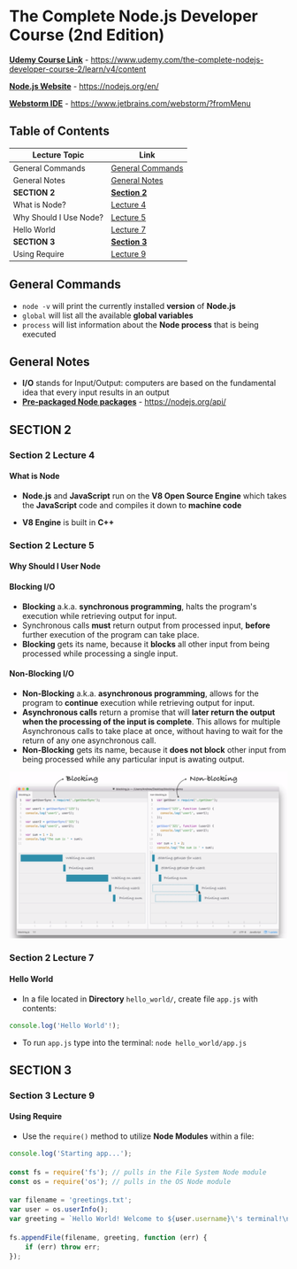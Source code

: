 # The Complete Node.js Developer Course (2nd Edition)

[**Udemy Course Link**](https://www.udemy.com/the-complete-nodejs-developer-course-2/learn/v4/content) - https://www.udemy.com/the-complete-nodejs-developer-course-2/learn/v4/content

[**Node.js Website**](https://nodejs.org/en/) - https://nodejs.org/en/

[**Webstorm IDE**](https://www.jetbrains.com/webstorm/?fromMenu) - https://www.jetbrains.com/webstorm/?fromMenu

## Table of Contents

Lecture Topic | Link
--- | ---
General Commands | [General Commands](#general-commands)
General Notes | [General Notes](#general-notes)
**SECTION 2** | [**Section 2**](#section-2)
What is Node? | [Lecture 4](#section-2-lecture-4)
Why Should I Use Node? | [Lecture 5](#section-2-lecture-5)
Hello World | [Lecture 7](#section-2-lecture-7)
**SECTION 3** | [**Section 3**](#section-3)
Using Require | [Lecture 9](#section-3-lecture-9)

## General Commands

- `node -v` will print the currently installed **version** of **Node.js**
- `global` will list all the available **global variables**
- `process` will list information about the **Node process** that is being executed

## General Notes

- **I/O** stands for Input/Output: computers are based on the fundamental idea that every input results in an output
- [**Pre-packaged Node packages**](https://nodejs.org/api) - https://nodejs.org/api/

<!-- ################################################################################################################ -->
<!--                                                     SECTION 2                                                    -->
<!-- ################################################################################################################ -->

## SECTION 2

### Section 2 Lecture 4

#### What is Node

- **Node.js** and **JavaScript** run on the **V8 Open Source Engine** which takes the **JavaScript** code and compiles it down to **machine code**

- **V8 Engine** is built in **C++**

### Section 2 Lecture 5

#### Why Should I User Node

#### Blocking I/O

- **Blocking** a.k.a. **synchronous programming**, halts the program's execution while retrieving output for input.
- Synchronous calls **must** return output from processed input, **before** further execution of the program can take place.
- **Blocking** gets its name, because it **blocks** all other input from being processed while processing a single input.

#### Non-Blocking I/O

- **Non-Blocking** a.k.a. **asynchronous programming**, allows for the program to **continue** execution while retrieving output for input.
- **Asynchronous calls** return a promise that will **later return the output when the processing of the input is complete**. This allows for multiple Asynchronous calls to take place at once, without having to wait for the return of any one asynchronous call.
- **Non-Blocking** gets its name, because it **does not block** other input from being processed while any particular input is awating output.

![Blocking v.s. Non-Blocking I/O](img/blocking_vs_non_blocking_io.png?raw=true "Blocking v.s. Non-Blocking I/O")

### Section 2 Lecture 7

#### Hello World

- In a file located in **Directory** `hello_world/`, create file `app.js` with contents:

```javascript
console.log('Hello World'!);
```

- To run `app.js` type into the terminal: `node hello_world/app.js`

<!-- ################################################################################################################ -->
<!--                                                     SECTION 3                                                    -->
<!-- ################################################################################################################ -->

## SECTION 3

### Section 3 Lecture 9

#### Using Require

- Use the `require()` method to utilize **Node Modules** within a file:

```javascript
console.log('Starting app...');

const fs = require('fs'); // pulls in the File System Node module
const os = require('os'); // pulls in the OS Node module

var filename = 'greetings.txt';
var user = os.userInfo();
var greeting = `Hello World! Welcome to ${user.username}\'s terminal!\n`;

fs.appendFile(filename, greeting, function (err) {
    if (err) throw err;
});
```